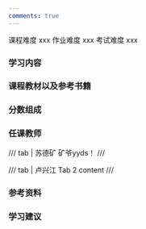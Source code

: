 ```yaml
---
comments: true
---
```


<div class="labors">
<span class="labor CourseDifficulty">课程难度 xxx</span>
<span class="labor HwDifficulty">作业难度 xxx</span>
<span class="labor ExamDifficulty">考试难度 xxx</span>
</div>

### 学习内容





### 课程教材以及参考书籍





### 分数组成






### 任课教师


/// tab | 苏德矿
矿爷yyds！
///

/// tab | 卢兴江
Tab 2 content
///



### 参考资料



### 学习建议


